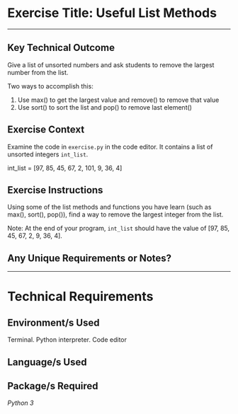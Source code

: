 # Exercise Title: Useful List Methods
---
## Key Technical Outcome
Give a list of unsorted numbers and ask students to remove the largest number from the list.

Two ways to accomplish this:
1. Use max() to get the largest value and remove() to remove that value 
2. Use sort() to sort the list and pop() to remove last element()

## Exercise Context
Examine the code in <code>exercise.py</code> in the code editor. It contains a list of unsorted integers <code>int_list</code>.

int_list = [97, 85, 45, 67, 2, 101, 9, 36, 4]

## Exercise Instructions
Using some of the list methods and functions you have learn (such as max(), sort(), pop()), find a way to remove the largest integer from the list.

Note: At the end of your program, <code>int_list</code> should have the value of [97, 85, 45, 67, 2, 9, 36, 4].
 
 
## Any Unique Requirements or Notes?

---
# Technical Requirements
<em><strong></strong></em>

## Environment/s Used
Terminal. Python interpreter. Code editor

## Language/s Used
<em></em>

## Package/s Required
<em>Python 3</em>
